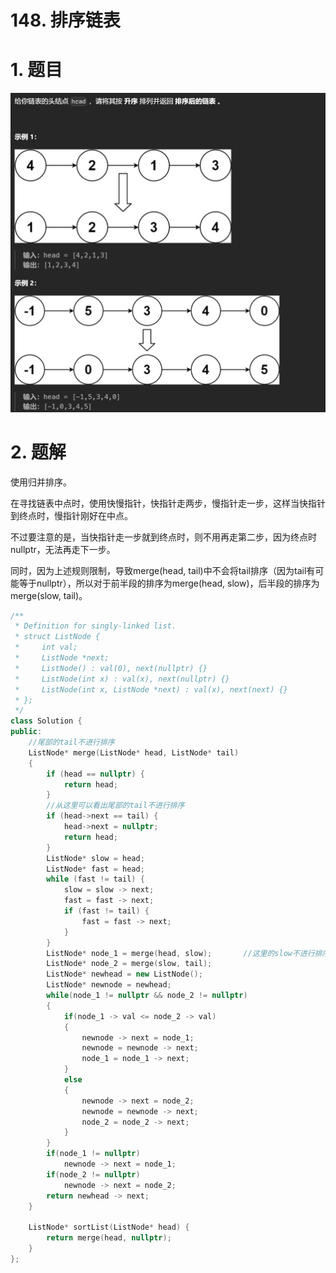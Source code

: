 # 148. 排序链表

# 1. 题目

![](image/image_hcmN32in-4.png)

# 2. 题解

使用归并排序。

在寻找链表中点时，使用快慢指针，快指针走两步，慢指针走一步，这样当快指针到终点时，慢指针刚好在中点。

不过要注意的是，当快指针走一步就到终点时，则不用再走第二步，因为终点时nullptr，无法再走下一步。

同时，因为上述规则限制，导致merge(head, tail)中不会将tail排序（因为tail有可能等于nullptr），所以对于前半段的排序为merge(head, slow)，后半段的排序为merge(slow, tail)。

```c++
/**
 * Definition for singly-linked list.
 * struct ListNode {
 *     int val;
 *     ListNode *next;
 *     ListNode() : val(0), next(nullptr) {}
 *     ListNode(int x) : val(x), next(nullptr) {}
 *     ListNode(int x, ListNode *next) : val(x), next(next) {}
 * };
 */
class Solution {
public:
    //尾部的tail不进行排序
    ListNode* merge(ListNode* head, ListNode* tail)
    {
        if (head == nullptr) {
            return head;
        }
        //从这里可以看出尾部的tail不进行排序
        if (head->next == tail) {
            head->next = nullptr;
            return head;
        }
        ListNode* slow = head;
        ListNode* fast = head;
        while (fast != tail) {
            slow = slow -> next;
            fast = fast -> next;
            if (fast != tail) {
                fast = fast -> next;
            }
        }
        ListNode* node_1 = merge(head, slow);       //这里的slow不进行排序
        ListNode* node_2 = merge(slow, tail);
        ListNode* newhead = new ListNode();
        ListNode* newnode = newhead;
        while(node_1 != nullptr && node_2 != nullptr)
        {
            if(node_1 -> val <= node_2 -> val)
            {
                newnode -> next = node_1;
                newnode = newnode -> next;
                node_1 = node_1 -> next;
            }
            else
            {
                newnode -> next = node_2;
                newnode = newnode -> next;
                node_2 = node_2 -> next;
            }
        }
        if(node_1 != nullptr)
            newnode -> next = node_1;
        if(node_2 != nullptr)
            newnode -> next = node_2;
        return newhead -> next;
    }

    ListNode* sortList(ListNode* head) {
        return merge(head, nullptr);
    }
};
```
